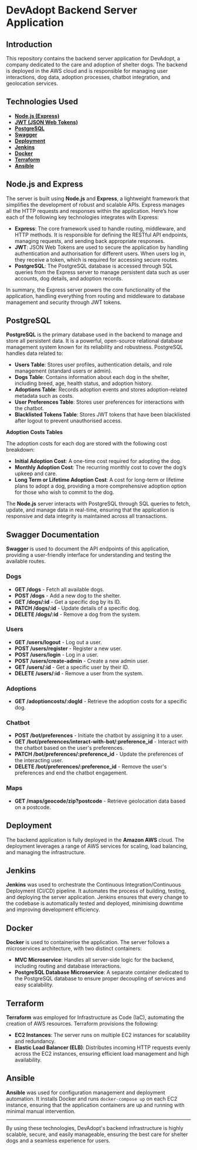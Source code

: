# DevAdopt Backend Server Application

## Introduction
This repository contains the backend server application for DevAdopt, a company dedicated to the care and adoption of shelter dogs. The backend is deployed in the AWS cloud and is responsible for managing user interactions, dog data, adoption processes, chatbot integration, and geolocation services.

## Technologies Used
- [**Node.js (Express)**](#nodejs-and-express)
- [**JWT (JSON Web Tokens)**](#nodejs-and-express)
- [**PostgreSQL**](#postgresql)
- [**Swagger**](#swagger-documentation)
- [**Deployment**](#deployment)
- [**Jenkins**](#jenkins)
- [**Docker**](#docker)
- [**Terraform**](#terraform)
- [**Ansible**](#ansible)

## Node.js and Express

The server is built using **Node.js** and **Express**, a lightweight framework that simplifies the development of robust and scalable APIs. Express manages all the HTTP requests and responses within the application. Here’s how each of the following key technologies integrates with Express:

- **Express**: The core framework used to handle routing, middleware, and HTTP methods. It is responsible for defining the RESTful API endpoints, managing requests, and sending back appropriate responses.
- **JWT**: JSON Web Tokens are used to secure the application by handling authentication and authorisation for different users. When users log in, they receive a token, which is required for accessing secure routes.
- **PostgreSQL**: The PostgreSQL database is accessed through SQL queries from the Express server to manage persistent data such as user accounts, dog details, and adoption records.

In summary, the Express server powers the core functionality of the application, handling everything from routing and middleware to database management and security through JWT tokens.

## PostgreSQL

**PostgreSQL** is the primary database used in the backend to manage and store all persistent data. It is a powerful, open-source relational database management system known for its reliability and robustness. PostgreSQL handles data related to:

- **Users Table**: Stores user profiles, authentication details, and role management (standard users or admin).
- **Dogs Table**: Contains information about each dog in the shelter, including breed, age, health status, and adoption history.
- **Adoptions Table**: Records adoption events and stores adoption-related metadata such as costs.
- **User Preferences Table**: Stores user preferences for interactions with the chatbot.
- **Blacklisted Tokens Table**: Stores JWT tokens that have been blacklisted after logout to prevent unauthorised access.

**Adoption Costs Tables**

The adoption costs for each dog are stored with the following cost breakdown:

- **Initial Adoption Cost**: A one-time cost required for adopting the dog.
- **Monthly Adoption Cost**: The recurring monthly cost to cover the dog’s upkeep and care.
- **Long Term or Lifetime Adoption Cost**: A cost for long-term or lifetime plans to adopt a dog, providing a more comprehensive adoption option for those who wish to commit to the dog.

The **Node.js** server interacts with PostgreSQL through SQL queries to fetch, update, and manage data in real-time, ensuring that the application is responsive and data integrity is maintained across all transactions.

## Swagger Documentation

**Swagger** is used to document the API endpoints of this application, providing a user-friendly interface for understanding and testing the available routes.

### Dogs
- **GET /dogs** - Fetch all available dogs.
- **POST /dogs** - Add a new dog to the shelter.
- **GET /dogs/:id** - Get a specific dog by its ID.
- **PATCH /dogs/:id** - Update details of a specific dog.
- **DELETE /dogs/:id** - Remove a dog from the system.

### Users
- **GET /users/logout** - Log out a user.
- **POST /users/register** - Register a new user.
- **POST /users/login** - Log in a user.
- **POST /users/create-admin** - Create a new admin user.
- **GET /users/:id** - Get a specific user by their ID.
- **DELETE /users/:id** - Remove a user from the system.

### Adoptions
- **GET /adoptioncosts/:dogId** - Retrieve the adoption costs for a specific dog.

### Chatbot
- **POST /bot/preferences** - Initiate the chatbot by assigning it to a user.
- **GET /bot/preferences/interact-with-bot/:preference_id** - Interact with the chatbot based on the user's preferences.
- **PATCH /bot/preferences/:preference_id** - Update the preferences of the interacting user.
- **DELETE /bot/preferences/:preference_id** - Remove the user's preferences and end the chatbot engagement.

### Maps
- **GET /maps/geocode/zip?postcode** - Retrieve geolocation data based on a postcode.

## Deployment
The backend application is fully deployed in the **Amazon AWS** cloud. The deployment leverages a range of AWS services for scaling, load balancing, and managing the infrastructure.

## Jenkins
**Jenkins** was used to orchestrate the Continuous Integration/Continuous Deployment (CI/CD) pipeline. It automates the process of building, testing, and deploying the server application. Jenkins ensures that every change to the codebase is automatically tested and deployed, minimising downtime and improving development efficiency.

## Docker
**Docker** is used to containerise the application. The server follows a microservices architecture, with two distinct containers:
- **MVC Microservice**: Handles all server-side logic for the backend, including routing and database interactions.
- **PostgreSQL Database Microservice**: A separate container dedicated to the PostgreSQL database to ensure proper decoupling of services and easy scalability.

## Terraform
**Terraform** was employed for Infrastructure as Code (IaC), automating the creation of AWS resources. Terraform provisions the following:
- **EC2 Instances**: The server runs on multiple EC2 instances for scalability and redundancy.
- **Elastic Load Balancer (ELB)**: Distributes incoming HTTP requests evenly across the EC2 instances, ensuring efficient load management and high availability.

## Ansible
**Ansible** was used for configuration management and deployment automation. It installs Docker and runs `docker-compose up` on each EC2 instance, ensuring that the application containers are up and running with minimal manual intervention.

---

By using these technologies, DevAdopt's backend infrastructure is highly scalable, secure, and easily manageable, ensuring the best care for shelter dogs and a seamless experience for users.